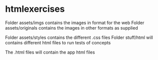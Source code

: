# htmlexercises
Folder assets/imgs contains the images in format for the web
Folder assets/originals contains the images in other formats as supplied

Folder assets/styles contains the different .css files
Folder stuff/html will contains different html files to run tests of concepts

The .html files will contain the app html files